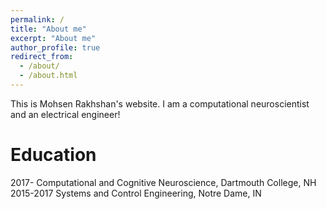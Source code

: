 ```yaml
---
permalink: /
title: "About me"
excerpt: "About me"
author_profile: true
redirect_from: 
  - /about/
  - /about.html
---
```


This is Mohsen Rakhshan's website. I am a computational neuroscientist and an electrical engineer!

Education
======
2017-      Computational and Cognitive Neuroscience, Dartmouth College, NH
2015-2017  Systems and Control Engineering, Notre Dame, IN
